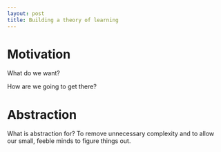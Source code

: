 ```yaml
---
layout: post
title: Building a theory of learning
---
```





# Motivation



What do we want?




How are we going to get there?


# Abstraction

What is abstraction for? To remove unnecessary complexity and to allow our small, feeble minds to figure things out.